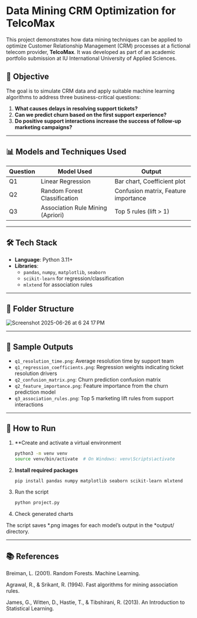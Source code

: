# Data Mining CRM Optimization for TelcoMax

This project demonstrates how data mining techniques can be applied to optimize Customer Relationship Management (CRM) processes at a fictional telecom provider, **TelcoMax**. It was developed as part of an academic portfolio submission at IU International University of Applied Sciences.

## 🚀 Objective
The goal is to simulate CRM data and apply suitable machine learning algorithms to address three business-critical questions:

1. **What causes delays in resolving support tickets?**
2. **Can we predict churn based on the first support experience?**
3. **Do positive support interactions increase the success of follow-up marketing campaigns?**

---

## 📊 Models and Techniques Used

| Question | Model Used                    | Output                       |
|----------|-------------------------------|------------------------------|
| Q1       | Linear Regression              | Bar chart, Coefficient plot  |
| Q2       | Random Forest Classification   | Confusion matrix, Feature importance |
| Q3       | Association Rule Mining (Apriori) | Top 5 rules (lift > 1)     |

---

## 🛠️ Tech Stack

- **Language**: Python 3.11+
- **Libraries**:  
  - `pandas`, `numpy`, `matplotlib`, `seaborn`  
  - `scikit-learn` for regression/classification  
  - `mlxtend` for association rules
 
---

## 📁 Folder Structure

![Screenshot 2025-06-26 at 6 24 17 PM](https://github.com/user-attachments/assets/697e8699-ee01-4d92-bbe6-195fe1ecf120)

---

## 📸 Sample Outputs

- `q1_resolution_time.png`: Average resolution time by support team 
- `q1_regression_coefficients.png`: Regression weights indicating ticket resolution drivers
- `q2_confusion_matrix.png`: Churn prediction confusion matrix
- `q2_feature_importance.png`: Feature importance from the churn prediction model
- `q3_association_rules.png`: Top 5 marketing lift rules from support interactions
---

## 📂 How to Run
1. **Create and activate a virtual environment
    ```bash
    python3 -m venv venv
    source venv/bin/activate  # On Windows: venv\Scripts\activate

2. **Install required packages**  
   ```bash
   pip install pandas numpy matplotlib seaborn scikit-learn mlxtend

3. Run the script
    ```bash
    python project.py

4. Check generated charts
   
  The script saves *.png images for each model’s output in the *output/ directory.
  
---

## 📚 References
Breiman, L. (2001). Random Forests. Machine Learning.

Agrawal, R., & Srikant, R. (1994). Fast algorithms for mining association rules.

James, G., Witten, D., Hastie, T., & Tibshirani, R. (2013). An Introduction to Statistical Learning.
